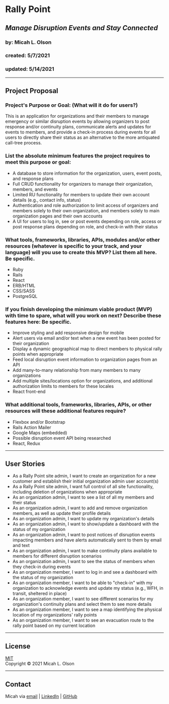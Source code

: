 # Rally Point
## _Manage Disruption Events and Stay Connected_
### by: Micah L. Olson
### created: 5/7/2021
### updated: 5/14/2021
---
## Project Proposal
### Project's Purpose or Goal: (What will it do for users?)
This is an application for organizations and their members to manage emergency or similar disruption events by allowing organizers to post response and/or continuity plans, communicate alerts and updates for events to members, and provide a check-in process during events for all users to directly share their status as an alternative to the more antiquated call-tree process.

### List the absolute minimum features the project requires to meet this purpose or goal:
* A database to store information for the organization, users, event posts, and response plans
* Full CRUD functionality for organizers to manage their organization, members, and events
* Limited RU functionality for members to update their own account details (e.g., contact info, status)
* Authentication and role authorization to limit access of organizers and members solely to their own organization, and members solely to main organization pages and their own accounts
* A UI for users to log in, see or post events depending on role, access or post response plans depending on role, and check-in with their status

### What tools, frameworks, libraries, APIs, modules and/or other resources (whatever is specific to your track, and your language) will you use to create this MVP? List them all here. Be specific.
* Ruby
* Rails
* React
* ERB/HTML
* CSS/SASS
* PostgreSQL

### If you finish developing the minimum viable product (MVP) with time to spare, what will you work on next? Describe these features here: Be specific.
* Improve styling and add responsive design for mobile
* Alert users via email and/or text when a new event has been posted for their organization
* Display a dynamic geographical map to direct members to physical rally points when appropriate
* Feed local disruption event information to organization pages from an API
* Add many-to-many relationship from many members to many organizations
* Add multiple sites/locations option for organizations, and additional authorization limits to members for these locales
* React front-end

### What additional tools, frameworks, libraries, APIs, or other resources will these additional features require?
* Flexbox and/or Bootstrap
* Rails Action Mailer
* Google Maps (embedded)
* Possible disruption event API being researched
* React, Redux

--- 

## User Stories
* As a Rally Point site admin, I want to create an organization for a new customer and establish their initial organization admin user account(s) 
* As a Rally Point site admin, I want full control of all site functionality, including deletion of organizations when appropriate
* As an organization admin, I want to see a list of all my members and their status
* As an organization admin, I want to add and remove organization members, as well as update their profile details
* As an organization admin, I want to update my organization's details
* As an organization admin, I want to show/update a dashboard with the status of my organization
* As an organization admin, I want to post notices of disruption events impacting members and have alerts automatically sent to them by email and text
* As an organization admin, I want to make continuity plans available to members for different disruption scenarios
* As an organization admin, I want to see the status of members when they check-in during events
* As an organization member, I want to log in and see a dashboard with the status of my organization
* As an organization member, I want to be able to "check-in" with my organization to acknowledge events and update my status (e.g., WFH, in transit, sheltered in place)
* As an organization member, I want to see different scenarios for my organization's continuity plans and select them to see more details
* As an organization member, I want to see a map identifying the physical location of my organizations' rally points
* As an organization member, I want to see an evacuation route to the rally point based on my current location
 

---

## License
[MIT](https://choosealicense.com/licenses/mit/)  
Copyright &copy; 2021 Micah L. Olson  

---

## Contact
Micah via [email](mailto:micah.olson@protonmail.com) | [LinkedIn](https://www.linkedin.com/in/micah-lewis-olson/) | [GitHub](https://github.com/MicahOlson)
